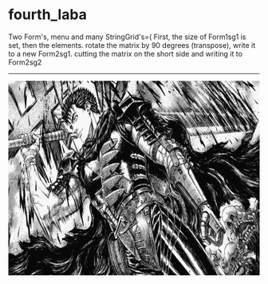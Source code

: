 # fourth_laba
Two Form's, menu and many StringGrid's=( First, the size of Form1sg1 is set, then the elements. rotate the matrix by 90 degrees (transpose), write it to a new Form2sg1. cutting the matrix on the short side and writing it to Form2sg2
____
<img src = 'https://github.com/ond-first/fourth_laba/blob/main/%D0%B1%D0%B5%D1%80%D1%81%D0%B5%D1%80%D0%BA1.jpg' style = "width:820px ; height:390px" >
